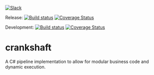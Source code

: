 [![Slack](https://img.shields.io/badge/Slack-Channel-blue.svg)](https://en-gen.slack.com/messages/crankshaft/)

Release: 
[![Build status](https://ci.appveyor.com/api/projects/status/y7wu6ll9no2twhhp/branch/master?svg=true)](https://ci.appveyor.com/project/en-gen/crankshaft/branch/master)
[![Coverage Status](https://coveralls.io/repos/github/en-gen/crankshaft/badge.svg?branch=master)](https://coveralls.io/github/en-gen/crankshaft?branch=master)

Development: 
[![Build status](https://ci.appveyor.com/api/projects/status/y7wu6ll9no2twhhp/branch/development?svg=true)](https://ci.appveyor.com/project/en-gen/crankshaft/branch/development)
[![Coverage Status](https://coveralls.io/repos/github/en-gen/crankshaft/badge.svg?branch=development)](https://coveralls.io/github/en-gen/crankshaft?branch=development)

# crankshaft
A C# pipeline implementation to allow for modular business code and dynamic execution.
